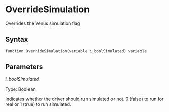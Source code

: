 # OverrideSimulation

Overrides the Venus simulation flag

## Syntax

```
function OverrideSimulation(variable i_boolSimulated) variable
```

## **Parameters**

_i\_boolSimulated_

Type: Boolean

Indicates whether the driver should run simulated or not. 0 (false) to run for real or 1 (true) to run simulated.
